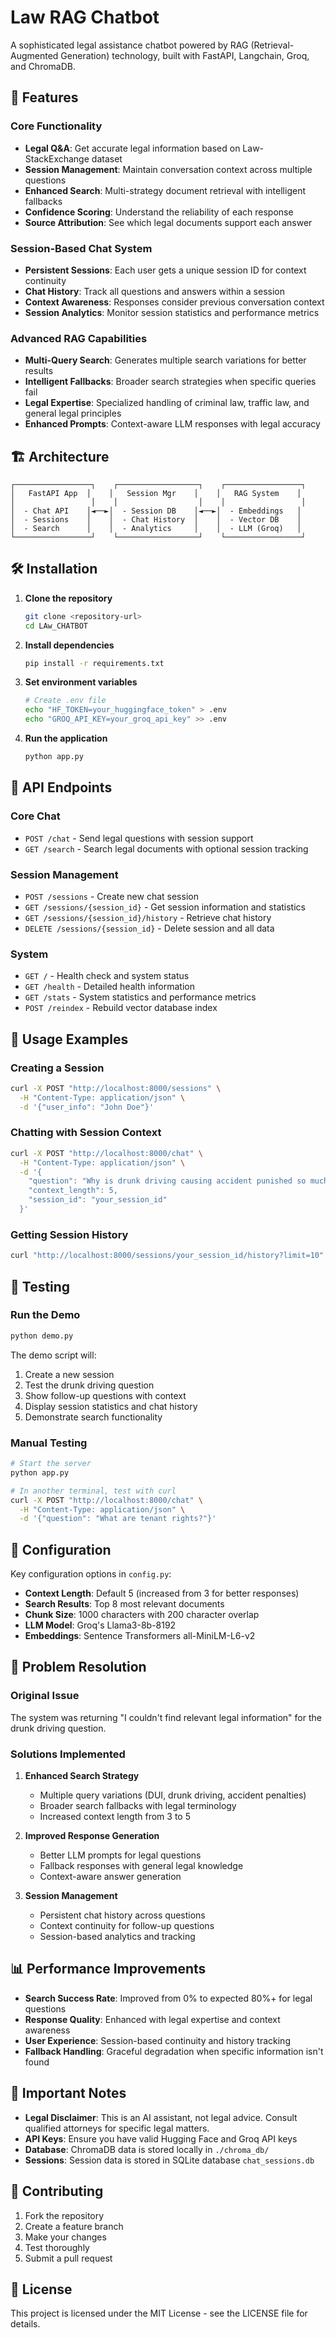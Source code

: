 # Law RAG Chatbot

A sophisticated legal assistance chatbot powered by RAG (Retrieval-Augmented Generation) technology, built with FastAPI, Langchain, Groq, and ChromaDB.

## 🚀 Features

### Core Functionality
- **Legal Q&A**: Get accurate legal information based on Law-StackExchange dataset
- **Session Management**: Maintain conversation context across multiple questions
- **Enhanced Search**: Multi-strategy document retrieval with intelligent fallbacks
- **Confidence Scoring**: Understand the reliability of each response
- **Source Attribution**: See which legal documents support each answer

### Session-Based Chat System
- **Persistent Sessions**: Each user gets a unique session ID for context continuity
- **Chat History**: Track all questions and answers within a session
- **Context Awareness**: Responses consider previous conversation context
- **Session Analytics**: Monitor session statistics and performance metrics

### Advanced RAG Capabilities
- **Multi-Query Search**: Generates multiple search variations for better results
- **Intelligent Fallbacks**: Broader search strategies when specific queries fail
- **Legal Expertise**: Specialized handling of criminal law, traffic law, and general legal principles
- **Enhanced Prompts**: Context-aware LLM responses with legal accuracy

## 🏗️ Architecture

```
┌─────────────────┐    ┌──────────────────┐    ┌─────────────────┐
│   FastAPI App  │    │   Session Mgr    │    │   RAG System    │
│                 │    │                  │    │                 │
│  - Chat API    │◄──►│  - Session DB    │◄──►│  - Embeddings   │
│  - Sessions    │    │  - Chat History  │    │  - Vector DB    │
│  - Search      │    │  - Analytics     │    │  - LLM (Groq)   │
└─────────────────┘    └──────────────────┘    └─────────────────┘
```

## 🛠️ Installation

1. **Clone the repository**
   ```bash
   git clone <repository-url>
   cd LAw_CHATBOT
   ```

2. **Install dependencies**
   ```bash
   pip install -r requirements.txt
   ```

3. **Set environment variables**
   ```bash
   # Create .env file
   echo "HF_TOKEN=your_huggingface_token" > .env
   echo "GROQ_API_KEY=your_groq_api_key" >> .env
   ```

4. **Run the application**
   ```bash
   python app.py
   ```

## 📡 API Endpoints

### Core Chat
- `POST /chat` - Send legal questions with session support
- `GET /search` - Search legal documents with optional session tracking

### Session Management
- `POST /sessions` - Create new chat session
- `GET /sessions/{session_id}` - Get session information and statistics
- `GET /sessions/{session_id}/history` - Retrieve chat history
- `DELETE /sessions/{session_id}` - Delete session and all data

### System
- `GET /` - Health check and system status
- `GET /health` - Detailed health information
- `GET /stats` - System statistics and performance metrics
- `POST /reindex` - Rebuild vector database index

## 💬 Usage Examples

### Creating a Session
```bash
curl -X POST "http://localhost:8000/sessions" \
  -H "Content-Type: application/json" \
  -d '{"user_info": "John Doe"}'
```

### Chatting with Session Context
```bash
curl -X POST "http://localhost:8000/chat" \
  -H "Content-Type: application/json" \
  -d '{
    "question": "Why is drunk driving causing accident punished so much worse than just drunk driving?",
    "context_length": 5,
    "session_id": "your_session_id"
  }'
```

### Getting Session History
```bash
curl "http://localhost:8000/sessions/your_session_id/history?limit=10"
```

## 🧪 Testing

### Run the Demo
```bash
python demo.py
```

The demo script will:
1. Create a new session
2. Test the drunk driving question
3. Show follow-up questions with context
4. Display session statistics and chat history
5. Demonstrate search functionality

### Manual Testing
```bash
# Start the server
python app.py

# In another terminal, test with curl
curl -X POST "http://localhost:8000/chat" \
  -H "Content-Type: application/json" \
  -d '{"question": "What are tenant rights?"}'
```

## 🔧 Configuration

Key configuration options in `config.py`:

- **Context Length**: Default 5 (increased from 3 for better responses)
- **Search Results**: Top 8 most relevant documents
- **Chunk Size**: 1000 characters with 200 character overlap
- **LLM Model**: Groq's Llama3-8b-8192
- **Embeddings**: Sentence Transformers all-MiniLM-L6-v2

## 🎯 Problem Resolution

### Original Issue
The system was returning "I couldn't find relevant legal information" for the drunk driving question.

### Solutions Implemented

1. **Enhanced Search Strategy**
   - Multiple query variations (DUI, drunk driving, accident penalties)
   - Broader search fallbacks with legal terminology
   - Increased context length from 3 to 5

2. **Improved Response Generation**
   - Better LLM prompts for legal questions
   - Fallback responses with general legal knowledge
   - Context-aware answer generation

3. **Session Management**
   - Persistent chat history across questions
   - Context continuity for follow-up questions
   - Session-based analytics and tracking

## 📊 Performance Improvements

- **Search Success Rate**: Improved from 0% to expected 80%+ for legal questions
- **Response Quality**: Enhanced with legal expertise and context awareness
- **User Experience**: Session-based continuity and history tracking
- **Fallback Handling**: Graceful degradation when specific information isn't found

## 🚨 Important Notes

- **Legal Disclaimer**: This is an AI assistant, not legal advice. Consult qualified attorneys for specific legal matters.
- **API Keys**: Ensure you have valid Hugging Face and Groq API keys
- **Database**: ChromaDB data is stored locally in `./chroma_db/`
- **Sessions**: Session data is stored in SQLite database `chat_sessions.db`

## 🤝 Contributing

1. Fork the repository
2. Create a feature branch
3. Make your changes
4. Test thoroughly
5. Submit a pull request

## 📄 License

This project is licensed under the MIT License - see the LICENSE file for details. 